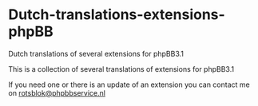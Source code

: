 Dutch-translations-extensions-phpBB
===================================

Dutch translations of several extensions for phpBB3.1

This is a collection of several translations of extensions for phpBB3.1

If you need one or there is an update of an extension you can contact me on rotsblok@phpbbservice.nl
